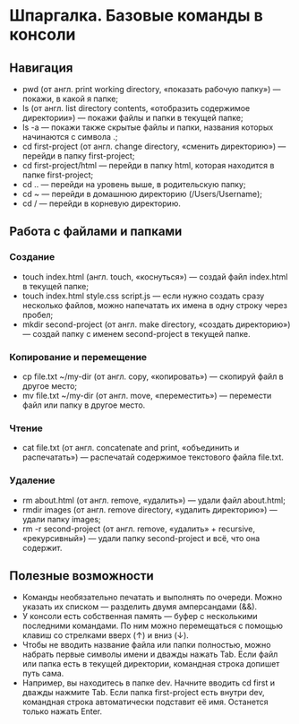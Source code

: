 # Шпаргалка. Базовые команды в консоли  
  
## Навигация  
  
- pwd (от англ. print working directory, «показать рабочую папку») — покажи, в какой я папке;  
- ls (от англ. list directory contents, «отобразить содержимое директории») — покажи файлы и папки в текущей папке;  
- ls -a — покажи также скрытые файлы и папки, названия которых начинаются с символа .;  
- cd first-project (от англ. change directory, «сменить директорию») — перейди в папку first-project;  
- cd first-project/html — перейди в папку html, которая находится в папке first-project;  
- cd .. — перейди на уровень выше, в родительскую папку;  
- cd ~ — перейди в домашнюю директорию (/Users/Username);  
- cd / — перейди в корневую директорию.  

## Работа с файлами и папками  
  
### Создание  
- touch index.html (англ. touch, «коснуться») — создай файл index.html в текущей папке;  
- touch index.html style.css script.js — если нужно создать сразу несколько файлов, можно напечатать их имена в одну строку через пробел;  
- mkdir second-project (от англ. make directory, «создать директорию») — создай папку с именем second-project в текущей папке.  
  
### Копирование и перемещение  
- cp file.txt ~/my-dir (от англ. copy, «копировать») — скопируй файл в другое место;  
- mv file.txt ~/my-dir (от англ. move, «переместить») — перемести файл или папку в другое место.  
  
### Чтение  
- cat file.txt (от англ. concatenate and print, «объединить и распечатать») — распечатай содержимое текстового файла file.txt.  
  
### Удаление  
- rm about.html (от англ. remove, «удалить») — удали файл about.html;  
- rmdir images (от англ. remove directory, «удалить директорию») — удали папку images;  
- rm -r second-project (от англ. remove, «удалить» + recursive, «рекурсивный») — удали папку second-project и всё, что она содержит.  
  
## Полезные возможности  
- Команды необязательно печатать и выполнять по очереди. Можно указать их списком — разделить двумя амперсандами (&&).  
- У консоли есть собственная память — буфер с несколькими последними командами. По ним можно перемещаться с помощью клавиш со стрелками вверх (↑) и вниз (↓).  
- Чтобы не вводить название файла или папки полностью, можно набрать первые символы имени и дважды нажать Tab. Если файл или папка есть в текущей директории, командная строка допишет путь сама.  
- Например, вы находитесь в папке dev. Начните вводить cd first и дважды нажмите Tab. Если папка first-project есть внутри dev, командная строка автоматически подставит её имя. Останется только нажать Enter.  
  












